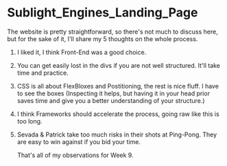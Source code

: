 # Sublight_Engines_Landing_Page

The website is pretty straightforward, so there's not much to discuss here, but for the sake of it, I'll share my 5 thoughts on the whole process.

1. I liked it, I think Front-End was a good choice.
2. You can get easily lost in the divs if you are not well structured. It'll take time and practice.
3. CSS is all about FlexBloxes and Postitioning, the rest is nice fluff. I have to see the boxes
    (Inspecting it helps, but having it in your head prior saves time and give you a better understanding
     of your structure.)
4. I think Frameworks should accelerate the process, going raw like this is too long.
5. Sevada & Patrick take too much risks in their shots at Ping-Pong. They are easy to win against if you bid your time.

    That's all of my observations for Week 9.
